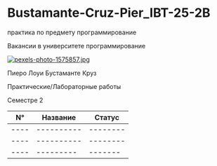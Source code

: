# Bustamante-Cruz-Pier_IBT-25-2B

практика по предмету программирование

Вакансии в университете программирование

[![pexels-photo-1575857.jpg](https://i.postimg.cc/C5tmZp17/pexels-photo-1575857.jpg)](https://postimg.cc/Fkyjqq0k)

Пиеро Лоуи Бустаманте Круз

Практические/Лабораторные работы

Семестре 2

| N° | Название | Cтатус | 
|----|----------|--------|
|----|----------|--------|
|----|----------|--------|
|----|--------- |------- |
